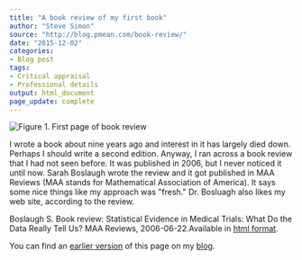```yaml
---
title: "A book review of my first book"
author: "Steve Simon"
source: "http://blog.pmean.com/book-review/"
date: "2015-12-02"
categories:
- Blog post
tags:
- Critical appraisal
- Professional details
output: html_document
page_update: complete
---
```


![Figure 1. First page of book review](http://www.pmean.com/new-images/15/book-review01.png)

<div class="notes">

I wrote a book about nine years ago and interest in it has largely died down. Perhaps I should write a second edition. Anyway, I ran across a book review that I had not seen before. It was published in 2006, but I never noticed it until now. Sarah Boslaugh wrote the review and it got published in MAA Reviews (MAA stands for Mathematical Association of America). It says some nice things like my approach was "fresh." Dr. Bosluagh also likes my web site, according to the review.

Boslaugh S. Book review: Statistical Evidence in Medical Trials: What Do the Data Really Tell Us? MAA Reviews, 2006-06-22.Available in [html format][bos1].

You can find an [earlier version][sim1] of this page on my [blog][sim2].

[sim1]: http://blog.pmean.com/book-review/
[sim2]: http://blog.pmean.com

[bos1]: http://www.maa.org/press/maa-reviews/statistical-evidence-in-medical-trials-what-do-the-data-really-tell-us

</div>
